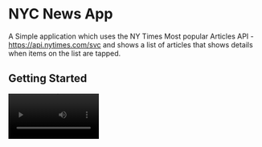 # NYC News App

A Simple application which uses the NY Times Most popular Articles API -https://api.nytimes.com/svc and shows a list of articles that shows details when items on the list are tapped.

## Getting Started

<video src='https://raw.githubusercontent.com/rajeshmadasu/FlutterNewsApp/main/screenshots/newsapp.mp4' width=180/>
<!-- <img src="https://raw.githubusercontent.com/rajeshmadasu/FlutterNewsApp/main/screenshots/newsapp.mp4"  width="160" height="300" /> -->
